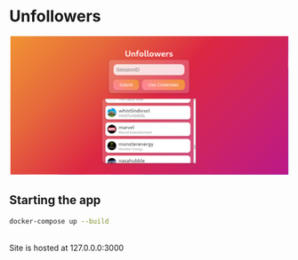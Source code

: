 # Unfollowers

<p align="center">
  <img src="images/image_1.png" width="500">
</p>

## Starting the app
```bash
docker-compose up --build
```
<br>
Site is hosted at 127.0.0.0:3000
